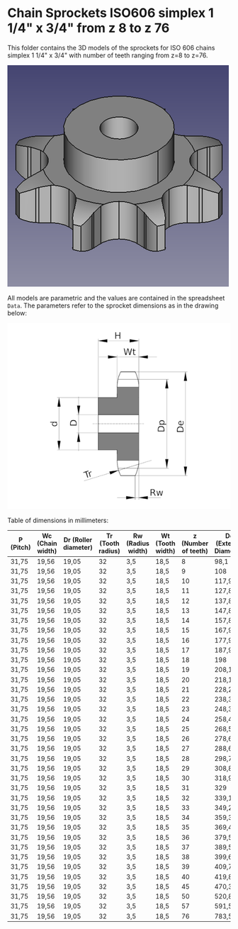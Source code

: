 # Chain Sprockets ISO606 simplex 1 1/4" x 3/4" from z 8 to z 76

This folder contains the 3D models of the sprockets for ISO 606 chains simplex 1 1/4" x 3/4" with number of teeth ranging from z=8 to z=76.

![Image](screenshot.png "Sprocket Simplex")

All models are parametric and the values are contained in the spreadsheet `Data`.
The parameters refer to the sprocket dimensions as in the drawing below:

![Drawing](drawing.png "Drawing")

Table of dimensions in millimeters:

P (Pitch)|Wc (Chain width)|Dr (Roller diameter)|Tr (Tooth radius)|Rw (Radius width)|Wt (Tooth width)|z (Number of teeth)|De (External Diameter)|Dp (pitch diameter)|d (Hub diameter)|D (Hole diameter)|H (Total height)
---|---|---|---|---|---|---|---|---|---|---|---
31,75|19,56|19,05|32|3,5|18,5|8|98,1|82,96|53|20|40
31,75|19,56|19,05|32|3,5|18,5|9|108|92,84|63|20|40
31,75|19,56|19,05|32|3,5|18,5|10|117,9|102,74|70|20|40
31,75|19,56|19,05|32|3,5|18,5|11|127,8|112,68|77|20|45
31,75|19,56|19,05|32|3,5|18,5|12|137,8|122,68|88|20|45
31,75|19,56|19,05|32|3,5|18,5|13|147,8|132,65|98|20|45
31,75|19,56|19,05|32|3,5|18,5|14|157,8|142,68|108|20|45
31,75|19,56|19,05|32|3,5|18,5|15|167,9|152,72|118|20|45
31,75|19,56|19,05|32|3,5|18,5|16|177,9|162,75|120|25|50
31,75|19,56|19,05|32|3,5|18,5|17|187,9|172,78|120|25|50
31,75|19,56|19,05|32|3,5|18,5|18|198|182,85|120|25|50
31,75|19,56|19,05|32|3,5|18,5|19|208,1|192,91|120|25|50
31,75|19,56|19,05|32|3,5|18,5|20|218,1|202,98|120|25|50
31,75|19,56|19,05|32|3,5|18,5|21|228,2|213,04|140|25|55
31,75|19,56|19,05|32|3,5|18,5|22|238,3|223,11|140|25|55
31,75|19,56|19,05|32|3,5|18,5|23|248,3|233,17|140|25|55
31,75|19,56|19,05|32|3,5|18,5|24|258,4|243,23|140|25|55
31,75|19,56|19,05|32|3,5|18,5|25|268,5|253,33|140|25|55
31,75|19,56|19,05|32|3,5|18,5|26|278,6|263,4|150|25|55
31,75|19,56|19,05|32|3,5|18,5|27|288,6|273,49|150|25|55
31,75|19,56|19,05|32|3,5|18,5|28|298,7|283,56|150|25|55
31,75|19,56|19,05|32|3,5|18,5|29|308,8|293,65|150|25|55
31,75|19,56|19,05|32|3,5|18,5|30|318,9|303,75|150|25|55
31,75|19,56|19,05|32|3,5|18,5|31|329|313,85|150|25|55
31,75|19,56|19,05|32|3,5|18,5|32|339,1|323,91|150|25|55
31,75|19,56|19,05|32|3,5|18,5|33|349,2|334,01|150|25|55
31,75|19,56|19,05|32|3,5|18,5|34|359,3|344,1|150|25|55
31,75|19,56|19,05|32|3,5|18,5|35|369,4|354,2|150|25|55
31,75|19,56|19,05|32|3,5|18,5|36|379,5|364,3|150|25|55
31,75|19,56|19,05|32|3,5|18,5|37|389,5|374,39|150|25|55
31,75|19,56|19,05|32|3,5|18,5|38|399,6|384,49|150|25|55
31,75|19,56|19,05|32|3,5|18,5|39|409,7|394,59|150|25|55
31,75|19,56|19,05|32|3,5|18,5|40|419,8|404,69|150|25|55
31,75|19,56|19,05|32|3,5|18,5|45|470,3|455,17|150|25|70
31,75|19,56|19,05|32|3,5|18,5|50|520,8|505,65|150|25|70
31,75|19,56|19,05|32|3,5|18,5|57|591,5|576,35|150|25|80
31,75|19,56|19,05|32|3,5|18,5|76|783,5|768,32|150|25|80
